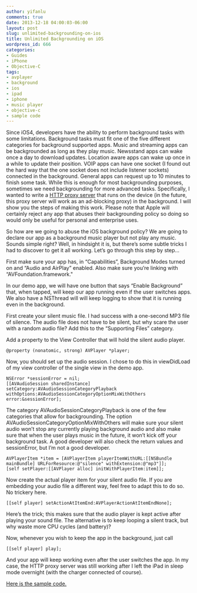```yaml
---
author: yifanlu
comments: true
date: 2013-12-18 04:00:03-06:00
layout: post
slug: unlimited-backgrounding-on-ios
title: Unlimited Backgrounding on iOS
wordpress_id: 666
categories:
- Guides
- iPhone
- Objective-C
tags:
- avplayer
- background
- ios
- ipad
- iphone
- music player
- objective-c
- sample code
---
```


Since iOS4, developers have the ability to perform background tasks with some limitations. Background tasks must fit one of the five different categories for background supported apps. Music and streaming apps can be backgrounded as long as they play music. Newsstand apps can wake once a day to download updates. Location aware apps can wake up once in a while to update their position. VOIP apps can have one socket (I found out the hard way that the one socket does not include listener sockets) connected in the background. General apps can request up to 10 minutes to finish some task. While this is enough for most backgrounding purposes, sometimes we need backgrounding for more advanced tasks. Specifically, I wanted to write a [HTTP proxy server](https://github.com/yifanlu/Polipo-iOS) that runs on the device (in the future, this proxy server will work as an ad-blocking proxy) in the background. I will show you the steps of making this work. Please note that Apple will certainly reject any app that abuses their backgrounding policy so doing so would only be useful for personal and enterprise uses.<!-- more -->

So how are we going to abuse the iOS background policy? We are going to declare our app as a background music player but not play any music. Sounds simple right? Well, in hindsight it is, but there’s some subtle tricks I had to discover to get it all working. Let’s go through this step by step…

First make sure your app has, in “Capabilities”, Background Modes turned on and “Audio and AirPlay” enabled. Also make sure you’re linking with “AVFoundation.framework."

In our demo app, we will have one button that says “Enable Background” that, when tapped, will keep our app running even if the user switches apps. We also have a NSThread will will keep logging to show that it is running even in the background.

First create your silent music file. I had success with a one-second MP3 file of silence. The audio file does not have to be silent, but why scare the user with a random audio file? Add this to the “Supporting Files” category.

Add a property to the View Controller that will hold the silent audio player.


```objc
@property (nonatomic, strong) AVPlayer *player;
```

Now, you should set up the audio session. I chose to do this in viewDidLoad of my view controller of the single view in the demo app.


```objc
NSError *sessionError = nil;
[[AVAudioSession sharedInstance] setCategory:AVAudioSessionCategoryPlayback withOptions:AVAudioSessionCategoryOptionMixWithOthers error:&sessionError];
```


The category AVAudioSessionCategoryPlayback is one of the few categories that allow for backgrounding. The option AVAudioSessionCategoryOptionMixWithOthers will make sure your silent audio won’t stop any currently playing background audio and also make sure that when the user plays music in the future, it won’t kick off your background task. A good developer will also check the return values and sessionError, but I’m not a good developer.


```objc
AVPlayerItem *item = [AVPlayerItem playerItemWithURL:[[NSBundle mainBundle] URLForResource:@"silence" withExtension:@"mp3"]];
[self setPlayer:[[AVPlayer alloc] initWithPlayerItem:item]];
```


Now create the actual player item for your silent audio file. If you are embedding your audio file a different way, feel free to adapt this to do so. No trickery here.


```objc
[[self player] setActionAtItemEnd:AVPlayerActionAtItemEndNone];
```


Here’s the trick; this makes sure that the audio player is kept active after playing your sound file. The alternative is to keep looping a silent track, but why waste more CPU cycles (and battery)?

Now, whenever you wish to keep the app in the background, just call


```objc
[[self player] play];
```


And your app will keep working even after the user switches the app. In my case, the HTTP proxy server was still working after I left the iPad in sleep mode overnight (with the charger connected of course).

[Here is the sample code.](https://sites.google.com/a/yifanlu.com/downloads/LimitlessBackground.zip)
